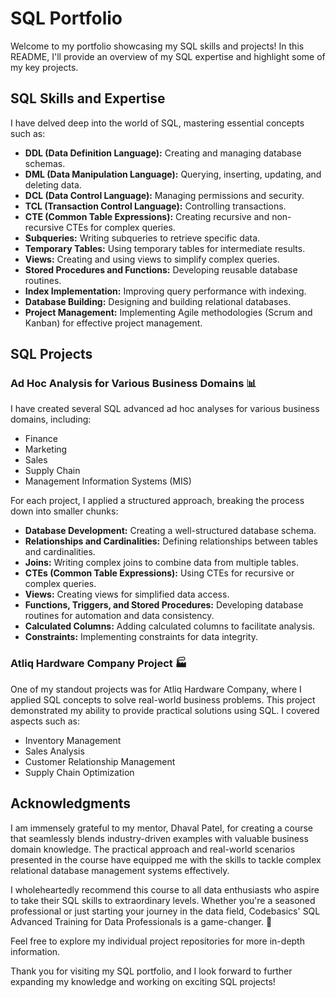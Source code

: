 # SQL Portfolio

Welcome to my portfolio showcasing my SQL skills and projects! In this README, I'll provide an overview of my SQL expertise and highlight some of my key projects.

## SQL Skills and Expertise

I have delved deep into the world of SQL, mastering essential concepts such as:

- **DDL (Data Definition Language):** Creating and managing database schemas.
- **DML (Data Manipulation Language):** Querying, inserting, updating, and deleting data.
- **DCL (Data Control Language):** Managing permissions and security.
- **TCL (Transaction Control Language):** Controlling transactions.
- **CTE (Common Table Expressions):** Creating recursive and non-recursive CTEs for complex queries.
- **Subqueries:** Writing subqueries to retrieve specific data.
- **Temporary Tables:** Using temporary tables for intermediate results.
- **Views:** Creating and using views to simplify complex queries.
- **Stored Procedures and Functions:** Developing reusable database routines.
- **Index Implementation:** Improving query performance with indexing.
- **Database Building:** Designing and building relational databases.
- **Project Management:** Implementing Agile methodologies (Scrum and Kanban) for effective project management.

## SQL Projects

### Ad Hoc Analysis for Various Business Domains 📊

I have created several SQL advanced ad hoc analyses for various business domains, including:

- Finance
- Marketing
- Sales
- Supply Chain
- Management Information Systems (MIS)

For each project, I applied a structured approach, breaking the process down into smaller chunks:

- **Database Development:** Creating a well-structured database schema.
- **Relationships and Cardinalities:** Defining relationships between tables and cardinalities.
- **Joins:** Writing complex joins to combine data from multiple tables.
- **CTEs (Common Table Expressions):** Using CTEs for recursive or complex queries.
- **Views:** Creating views for simplified data access.
- **Functions, Triggers, and Stored Procedures:** Developing database routines for automation and data consistency.
- **Calculated Columns:** Adding calculated columns to facilitate analysis.
- **Constraints:** Implementing constraints for data integrity.

### Atliq Hardware Company Project 🏭

One of my standout projects was for Atliq Hardware Company, where I applied SQL concepts to solve real-world business problems. This project demonstrated my ability to provide practical solutions using SQL. I covered aspects such as:

- Inventory Management
- Sales Analysis
- Customer Relationship Management
- Supply Chain Optimization

## Acknowledgments

I am immensely grateful to my mentor, Dhaval Patel, for creating a course that seamlessly blends industry-driven examples with valuable business domain knowledge. The practical approach and real-world scenarios presented in the course have equipped me with the skills to tackle complex relational database management systems effectively.

I wholeheartedly recommend this course to all data enthusiasts who aspire to take their SQL skills to extraordinary levels. Whether you're a seasoned professional or just starting your journey in the data field, Codebasics' SQL Advanced Training for Data Professionals is a game-changer. 🚀

Feel free to explore my individual project repositories for more in-depth information.


Thank you for visiting my SQL portfolio, and I look forward to further expanding my knowledge and working on exciting SQL projects!
